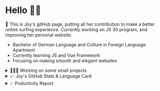 # Hello 👋🏻

🤡 This is Joy's gitHub page, putting all her contribution to make a better online surfing experience. Currently working on JS 30 program, and improving her personal website.

- Bachelor of German Language and Culture in Foreign Language Apartment
- Currently learning JS and Vue Framework
- Focusing on making smooth and elegant websites


<details>
<summary>👩🏻‍💻 Working on some small projects</summary>

<br>

[![ReadMe Card](https://github-readme-stats.vercel.app/api/pin/?username=Joy-port&repo=todolist&theme=ayu-mirage)](https://github.com/Joy-port/todolist)

[![ReadMe Card](https://github-readme-stats.vercel.app/api/pin/?username=Joy-port&repo=week6-exhibinection&theme=ayu-mirage)](https://github.com/Joy-port/week6-exhibinection)

[![ReadMe Card](https://github-readme-stats.vercel.app/api/pin/?username=Joy-port&repo=week8-doyoga&theme=ayu-mirage)](https://github.com/Joy-port/week8-doyoga)

</details>

<details>
<summary>📈  Joy's GitHub Stats & Language Card</summary>
</br>

<p align="left"> <img src="https://github-readme-stats.vercel.app/api/top-langs/?username=Joy-port&layout=compact&langs_count=4&theme=ayu-mirage" alt="Top Languages Card" />

</br>

<p align="left"> <img src="https://github-readme-stats.vercel.app/api?username=Joy-port&count_private=true&show_icons=true&theme=ayu-mirage" alt="GitHub Stats" />

</details>


<details>
<summary>✅ Poductivity Report</summary>

</br>

<!-- TODO-IST:START -->
🏆  1,426 Karma Points           
🌸  Completed 0 tasks today           
✅  Completed 37 tasks so far           
⏳  Longest streak is 3 days
<!-- TODO-IST:END -->


<!--START_SECTION:waka-->
```text
JavaScript   13 hrs 26 mins  ███████████▓░░░░░░░░░░░░░   47.11 % 
SCSS         7 hrs 19 mins   ██████▒░░░░░░░░░░░░░░░░░░   25.69 % 
HTML         4 hrs 32 mins   ████░░░░░░░░░░░░░░░░░░░░░   15.94 % 
EJS          1 hr 38 mins    █▒░░░░░░░░░░░░░░░░░░░░░░░   05.76 % 
Markdown     57 mins         █░░░░░░░░░░░░░░░░░░░░░░░░   03.34 % 
```
<!--END_SECTION:waka-->


</details>
